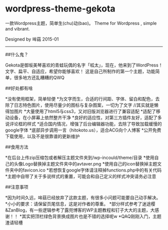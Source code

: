 # wordpress-theme-gekota

一款Wordpress主题，简单生(chu)动(bao)。
Theme for Wordpress , simple and vibrant.

Designed by 哞菇
2015-01

----------

##什么鬼？

Gekota是御坂美琴喜欢的青蛙玩偶的名字「呱太」，现在，他来到了WordPress！文字、扁平、自适应，希望你能够喜欢！
这是自己所制作的第一个主题，功能简单，很多地方还乱糟糟的QWQ

##好处都有啥

*没有使用框架，简单轻便
*为文字而生，合适的行间距、字体、留白和配色，去除了日志特色图片，使用尽量少的图标与复杂图案，一切为了文字 //其实就是懒得加图片
*大量使用了html5与css3，又对旧版浏览器进行了兼容适配
*适配了移动设备，在小屏幕上依然整齐干净
*良好的适应性，对第三方插件友好，适配了多说评论框的样式
*适合国内情况，增强了后台编辑器功能，去除了导致加载缓慢的google字体
*底部异步调用一言（hitokoto.us），适合ACG向个人博客
*公开免费下载使用，以及不是很靠谱的更新维护

##食用方法

*在后台上传zip压缩包或者解压主题文件夹到/wp-incould/theme/目录
*使用自己的头像Logo替换掉主题文件夹中的avtaver.png
*使用自己的icon替换掉主题文件夹中的favicon.ico
*若想恢复google字体请注释掉functions.php中的有关代码
*主题中自带了关于多说样式的重置，可能会和自己定义的样式冲突请务必注意

##注意事项

*因为时间久远，哞菇已经放弃了这款主题，有很多小问题可能要自己动手解决。
*小小的要求：请保留页尾信息，这是对作者的尊重。
*部分样式参考了迷途樱&ZanBlog，有一些逻辑参考了露兜博客的WP主题教程和钉子大大的主题，大感谢！！
*其实把顶栏绿色背景换成图片也是不错的选择呢w
*QAQ刚刚入门，主题渣请轻槽
